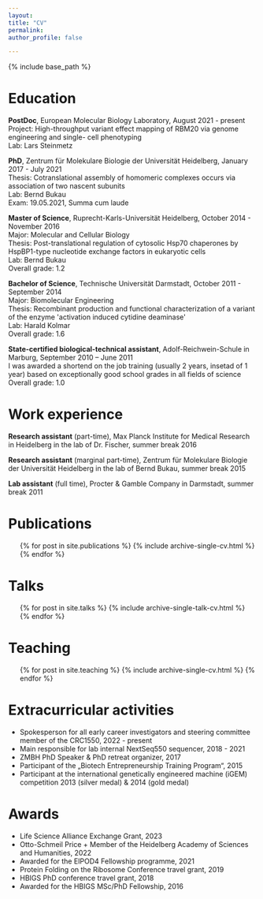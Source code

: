 ```yaml
---
layout: 
title: "CV"
permalink: 
author_profile: false

---
```


{% include base_path %}

Education
======
**PostDoc**, European Molecular Biology Laboratory, August 2021 - present <br>
Project: High-throughput variant effect mapping of RBM20 via genome engineering and single- cell phenotyping <br>
Lab: Lars Steinmetz <br>

**PhD**, Zentrum für Molekulare Biologie der Universität Heidelberg, January 2017 - July 2021 <br>
Thesis: Cotranslational assembly of homomeric complexes occurs via association of two nascent subunits <br>
Lab: Bernd Bukau <br>
Exam: 19.05.2021, Summa cum laude <br>
							 
**Master of Science**, Ruprecht-Karls-Universität Heidelberg, October 2014 - November 2016 <br>
Major: Molecular and Cellular Biology <br>
Thesis: Post-translational regulation of cytosolic Hsp70 chaperones by HspBP1-type nucleotide exchange factors in eukaryotic cells <br>
Lab: Bernd Bukau <br>
Overall grade: 1.2 <br>

**Bachelor of Science**, Technische Universität Darmstadt, October 2011 - September 2014 <br>
Major: Biomolecular Engineering <br>
Thesis: Recombinant production and functional characterization of a variant of the enzyme 'activation induced cytidine deaminase' <br>
Lab: Harald Kolmar <br>
Overall grade: 1.6 <br>

**State-certified biological-technical assistant**, Adolf-Reichwein-Schule in Marburg, September 2010 – June 2011 <br>
I was awarded a shortend on the job training (usually 2 years, insetad of 1 year) based on exceptionally good school grades in all fields of science <br>
Overall grade: 1.0 <br>
  

Work experience
======
**Research assistant** (part-time), Max Planck Institute for Medical Research in Heidelberg in the lab of Dr. Fischer, summer break 2016 <br>

**Research assistant** (marginal part-time), Zentrum für Molekulare Biologie der Universität Heidelberg in the lab of Bernd Bukau, summer break 2015 <br>

**Lab assistant** (full time), Procter & Gamble Company in Darmstadt, summer break 2011 <br>

Publications
======
  <ul>{% for post in site.publications %}
    {% include archive-single-cv.html %}
  {% endfor %}</ul>
  
Talks
======
  <ul>{% for post in site.talks %}
    {% include archive-single-talk-cv.html %}
  {% endfor %}</ul>
  
Teaching
======
  <ul>{% for post in site.teaching %}
    {% include archive-single-cv.html %}
  {% endfor %}</ul>
  
Extracurricular activities
======
* Spokesperson for all early career investigators and steering committee member of the CRC1550, 2022 - present
* Main responsible for lab internal NextSeq550 sequencer, 2018 - 2021
* ZMBH PhD Speaker & PhD retreat organizer, 2017
* Participant of the „Biotech Entrepreneurship Training Program“, 2015
* Participant at the international genetically engineered machine (iGEM) competition 2013 (silver medal) & 2014 (gold medal)

Awards
======
* Life Science Alliance Exchange Grant, 2023 
* Otto-Schmeil Price + Member of the Heidelberg Academy of Sciences and Humanities, 2022
* Awarded for the EIPOD4 Fellowship programme, 2021
* Protein Folding on the Ribosome Conference travel grant, 2019
* HBIGS PhD conference travel grant, 2018
* Awarded for the HBIGS MSc/PhD Fellowship, 2016



